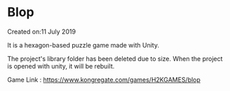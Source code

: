 # Blop
Created on:11 ‎July 2019

It is a hexagon-based puzzle game made with Unity.

The project's library folder has been deleted due to size. When the project is opened with unity, it will be rebuilt.

Game Link : https://www.kongregate.com/games/H2KGAMES/blop
